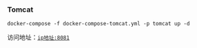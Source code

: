 ### Tomcat

```shell
docker-compose -f docker-compose-tomcat.yml -p tomcat up -d
```

访问地址：[`ip地址:8081`](http://www.zhengqingya.com:8081)

